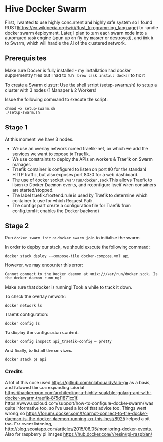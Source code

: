 # Hive Docker Swarm
First, I wanted to use highly concurrent and highly safe system so I found RUST(https://en.wikipedia.org/wiki/Rust_(programming_language) to handle docker swarm deployment. Later, I plan to turn each swarn node into a automated task engine (spun up on fly  by master or destroyed), and link it to Swarm, which will handle the AI of the clustered network.

## Prerequisites
Make sure Docker is fully installed - my installation had docker supplementry files but I had to run ``` brew cask install docker``` to fix it.

To create a Swarm cluster: 
Use the shell script (setup-swarm.sh) to setup a cluster with 3 nodes (1 Manager & 2 Workers)

Issue the following command to execute the script:
```
chmod +x setup-swarm.sh
./setup-swarm.sh
```

## Stage 1
At this moment, we have 3 nodes. 

* We use an overlay network named traefik-net, on which we add the services we want to expose to Traefik.
* We use constraints to deploy the APIs on workers & Traefik on Swarm manager.
* Traefik container is configured to listen on port 80 for the standard HTTP traffic, but also exposes port 8080 for a web dashboard.
* The use of docker socket ```/var/run/docker.sock``` This allows Traefik to listen to Docker Daemon events, and reconfigure itself when containers are started/stopped.
* The label traefik.frontend.rule is used by Træfik to determine which container to use for which Request Path.
* The configs part create a configuration file for Traefik from config.toml(it enables the Docker backend)

## Stage 2

Run ```docker swarm init``` or ```docker swarm join``` to initialise the swarm

In order to deploy our stack, we should execute the following command:
```
docker stack deploy --compose-file docker-compose.yml api
```

However, we may encounter this error: 
```
Cannot connect to the Docker daemon at unix:///var/run/docker.sock. Is the docker daemon running?
```
Make sure that docker is running! Took a while to track it down. 


To check the overlay network:
```
docker network ls
```

Traefik configuration:
```
docker config ls
```

To display the configuration content:
```
docker config inspect api_traefik-config — pretty
```

And finally, to list all the services:
```
docker stack ps api
```

### Credits
A lot of this code used https://github.com/mlabouardy/alb-go as a basis, and followed the corresponding tutorial https://hackernoon.com/architecting-a-highly-scalable-golang-api-with-docker-swarm-traefik-875d1871cc1f.
https://www.upcloud.com/support/how-to-configure-docker-swarm/ was quite informative too, so I've used a lot of that advice too.
Things went wrong, so https://forums.docker.com/t/cannot-connect-to-the-docker-daemon-is-the-docker-daemon-running-on-this-host/8925 helped a bit too. For event listening, http://blog.scoutapp.com/articles/2015/06/05/monitoring-docker-events. Also for raspberry pi images https://hub.docker.com/r/resin/rpi-raspbian/
